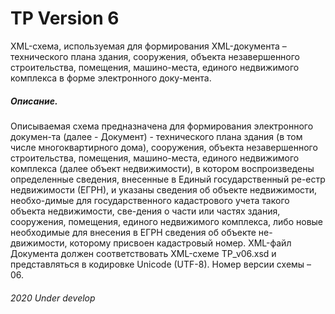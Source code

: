 ﻿# TP Version 6


XML-схема, используемая для формирования XML-документа – 
технического плана 
здания, сооружения, объекта незавершенного строительства, помещения, 
машино-места, единого недвижимого комплекса 
в форме электронного доку-мента.

##### Описание.


Описываемая схема предназначена для формирования электронного докумен-та (далее - Документ) - 
технического плана здания (в том числе многоквартирного дома), сооружения, объекта незавершенного строительства, 
помещения, машино-места, единого недвижимого комплекса (далее объект недвижимости), в котором воспроизведены определенные сведения, внесенные в Единый государственный ре-естр недвижимости (ЕГРН), и указаны сведения об объекте недвижимости, необхо-димые для государственного кадастрового учета такого объекта недвижимости, све-дения о части или частях здания, сооружения, помещения, единого недвижимого комплекса, либо новые необходимые для внесения в ЕГРН сведения об объекте не-движимости, которому присвоен кадастровый номер.
XML-файл Документа должен соответствовать XML-схеме TP_v06.xsd и представляться в кодировке Unicode (UTF-8).
Номер версии схемы – 06.





###### 2020 Under develop